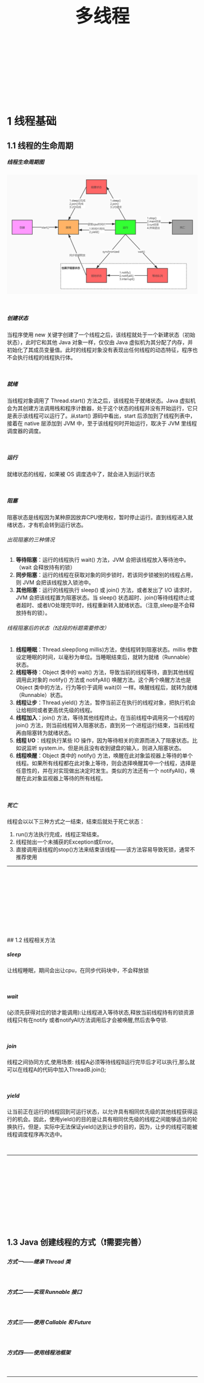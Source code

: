 <div STYLE="page-break-after: always;">
	<br>
    <br>
    <br>
    <br>
    <br>
    <br>
    <br>
    <br>
    <br>
    <br>
	<center><h3><font size="20px">
        多线程
    </font></h3></center>
	<br>
    <br>
    <br>
    <br>
    <br>
    <br>
    <br>
    <br>
    <br>
    <br>
</div>


# 1	线程基础

## 1.1	线程的生命周期

##### 线程生命周期图

![](img/多线程/1.1/1.jpg)

<br>

##### 创建状态

当程序使用 new 关键字创建了一个线程之后，该线程就处于一个新建状态（初始状态），此时它和其他 Java 对象一样，仅仅由 Java 虚拟机为其分配了内存，并初始化了其成员变量值。此时的线程对象没有表现出任何线程的动态特征，程序也不会执行线程的线程执行体。

<br>

##### 就绪

当线程对象调用了 Thread.start() 方法之后，该线程处于就绪状态。Java 虚拟机会为其创建方法调用栈和程序计数器，处于这个状态的线程并没有开始运行，它只是表示该线程可以运行了。从start() 源码中看出，start 后添加到了线程列表中，接着在 native 层添加到 JVM 中，至于该线程何时开始运行，取决于 JVM 里线程调度器的调度。

<br>

##### 运行

就绪状态的线程，如果被 OS 调度选中了，就会进入到运行状态

<br>

##### 阻塞

阻塞状态是线程因为某种原因放弃CPU使用权，暂时停止运行。直到线程进入就绪状态，才有机会转到运行状态。

###### 出现阻塞的三种情况

1. **等待阻塞**：运行的线程执行 wait() 方法，JVM 会把该线程放入等待池中。（wait 会释放持有的锁）
2. **同步阻塞**：运行的线程在获取对象的同步锁时，若该同步锁被别的线程占用，则 JVM 会把该线程放入锁池中。
3. **其他阻塞**：运行的线程执行 sleep() 或 join() 方法，或者发出了 I/O 请求时，JVM 会把该线程置为阻塞状态。当 sleep() 状态超时、join()等待线程终止或者超时、或者I/O处理完毕时，线程重新转入就绪状态。（注意,sleep是不会释放持有的锁）。

###### 线程阻塞后的状态（❗这段的标题需要修改）

1. **线程睡眠**：Thread.sleep(long millis)方法，使线程转到阻塞状态。millis 参数设定睡眠的时间，以毫秒为单位。当睡眠结束后，就转为就绪（Runnable）状态。
2. **线程等待**：Object 类中的 wait() 方法，导致当前的线程等待，直到其他线程调用此对象的 notify() 方法或 notifyAll() 唤醒方法。这个两个唤醒方法也是 Object 类中的方法，行为等价于调用 wait(0) 一样。唤醒线程后，就转为就绪（Runnable）状态。
3. **线程让步**：Thread.yield() 方法，暂停当前正在执行的线程对象，把执行机会让给相同或者更高优先级的线程。
4. **线程加入**：join() 方法，等待其他线程终止。在当前线程中调用另一个线程的 join() 方法，则当前线程转入阻塞状态，直到另一个进程运行结束，当前线程再由阻塞转为就绪状态。
5. **线程 I/O**：线程执行某些 IO 操作，因为等待相关的资源而进入了阻塞状态。比如说监听 system.in，但是尚且没有收到键盘的输入，则进入阻塞状态。
6. **线程唤醒**：Object 类中的 notify() 方法，唤醒在此对象监视器上等待的单个线程。如果所有线程都在此对象上等待，则会选择唤醒其中一个线程，选择是任意性的，并在对实现做出决定时发生。类似的方法还有一个 notifyAll()，唤醒在此对象监视器上等待的所有线程。

<br>

##### 死亡

线程会以以下三种方式之一结束，结束后就处于死亡状态：

1. run()方法执行完成，线程正常结束。
2. 线程抛出一个未捕获的Exception或Error。
3. 直接调用该线程的stop()方法来结束该线程——该方法容易导致死锁，通常不推荐使用



----

<div STYLE="page-break-after: always;"><br>
    <br>
    <br>
    <br>
    <br>
    <br>
    <br>
    <br>
    <br>
    <br></div>
## 1.2	线程相关方法

##### sleep

让线程睡眠，期间会出让cpu，在同步代码块中，不会释放锁

<br>

##### wait

(必须先获得对应的锁才能调用):让线程进入等待状态,释放当前线程持有的锁资源线程只有在notify 或者notifyAll方法调用后才会被唤醒,然后去争夺锁.

<br>

##### join

线程之间协同方式,使用场景: 线程A必须等待线程B运行完毕后才可以执行,那么就可以在线程A的代码中加入ThreadB.join();

<br>

##### yield

让当前正在运行的线程回到可运行状态，以允许具有相同优先级的其他线程获得运行的机会。因此，使用yield()的目的是让具有相同优先级的线程之间能够适当的轮换执行。但是，实际中无法保证yield()达到让步的目的，因为，让步的线程可能被线程调度程序再次选中。

<br>

---

<div STYLE="page-break-after: always;"><br>
    <br>
    <br>
    <br>
    <br>
    <br>
    <br>
    <br>
    <br>
    <br></div>

## 1.3	Java 创建线程的方式（❗需要完善）

##### 方式一——继承 Thread 类

<br>

##### 方式二——实现 Runnable 接口

<br>

##### 方式三——使用 Callable 和 Future

<br>

##### 方式四——使用线程池框架

<br>

---

<div STYLE="page-break-after: always;"><br>
    <br>
    <br>
    <br>
    <br>
    <br>
    <br>
    <br>
    <br>
    <br></div>

## 1.4	守护线程

##### 什么是守护线程

Java 中有两类线程：User Thread（用户线程）、Daemon Thread（守护线程）。

任何一个守护线程都是整个 JVM 中所有非守护线程的保姆：只要当前JVM实例中尚存在任何一个非守护线程没有结束，守护线程就全部工作；只有当最后一个非守护线程结束时，守护线程随着 JVM 一同结束工作。

###### 守护线程的作用

Daemon Thread 的作用是为其他线程的运行提供便利服务。守护线程最典型的应用就是 GC (垃圾回收器)，它就是一个很称职的守护者。

###### 注意

1. thread.setDaemon(true )必须在 thread.start() 之前设置，否则会出现一个 IllegalThreadStateException 异常。只能在线程未开始运行之前设置为守护线程。
2. 在 Daemon 线程中产生的新线程也是 Daemon 的。
3. 不要认为所有的应用都可以分配给 Daemon 来进行读写操作或者计算逻辑，因为这会可能回到数据不一致的状态。

<br>

---

<div STYLE="page-break-after: always;"><br>
    <br>
    <br>
    <br>
    <br>
    <br>
    <br>
    <br>
    <br>
    <br></div>

# 2	线程私有

## 2.1	Java 中的四种引用（❗这一段也许应该放到 JVM 中）

##### 强引用

只要有引用指向该对象，该对象就不会被回收；换句话说，只要没有引用指向该对象，该对象就会被回收。

###### 生成强应用

```java
M m = new M();
```

###### 用途

一般的对象使用强引用。

<br>

##### 软引用

内存空间足够时不会被回收，只有在内存空间不足时才会被回收。

###### 生成软引用

```java
SoftRefernce<byte> sr = new SoftReference<>(new byte[1024 * 1024 *1024]);
```

###### 用途

作为缓存。

<br>

##### 弱引用

垃圾回收器发现虚应用对象会直接回收。

###### 生成虚引用

```
WeakReference<M> wr = new WeakReferance<>(new M());
```

###### 用途

解决 ThreadLocal 的内存泄露问题。

<br>

##### 虚引用

被虚引用引用的对象无法被获取。被虚引用引用的对象不是给业务人员使用的。而是由垃圾回收器使用的。

###### 堆外内存

​	过去 Java 读取服务器数据，需要先把数据拷贝虚拟机内存中，内存和CPU开销都很大，但是通过 NIO 可以直接读取发送到操作系统中的数据，这部分内存就是堆外内存。

###### 堆外内存与虚引用

​	堆外内存使用虚引用进行引用，如果堆外内存被回收，会通知 GC 清理虚引用。

<br>

---

<div STYLE="page-break-after: always;"><br>
    <br>
    <br>
    <br>
    <br>
    <br>
    <br>
    <br>
    <br>
    <br></div>

## 2.2	ThreadLocal

##### 什么是 ThreadLocal

ThreadLocal 本质上是一个可以装载对象的容器。ThreadLocal 中装载的对象是线程私有的。线程一中向 ThreadLocal 装载的对象，线程二无法访问。

<br>

##### 为什么 ThreadLocal 是线程私有的？

​	因为每一个线程都有一个单独的 ThreadLocalMap，ThreadLocal 实际上就是把对象存入该线程的 ThreadLocalMap。

​	ThreadLocalMap 的 key 是当前 ThreadLocal 的引用，value 是存入的对象的引用。

<br>

##### ThreadLocal 如何防止内存泄露

​	ThreadLocal 的引用被保存在 ThreadLocalMap 中，而保存键值对的的引用是弱引用。

​	创建的 ThreadLocal 被回收时（即一开始创建的 ThreadLocal  tl 现在  tl = null），此时 ThreadLocal 还有引用还被保存在 ThreadLocalMap 中，如果该引用不是弱引用，那么导致无法回收造成内存泄露。

<br>

##### 为什么使用弱引用的 ThreadLocal 还是会出现内存泄露问题？以及解决方案？

​	通过 ThreadLocal 装载的对象，被保存在 ThreadLocalMap 中的是一个强引用，就算 ThreadLocal 被回收，这个对象还是不会被回收。

​	所以，ThreadLocal 提供了 remove() 方法，用于手动回收这部分引用。

​	（关于 remove 的其他用途：连接池在每一次连接使用完成后，都必须使用 remove() 清空其中的数据，一是防止内存溢出，二是防止脏数据）

<br>

##### 例——使用 TheadLocal 装载对象：

​	ThreadLocal<M> tl = new ThreadLocal<>();

​	tl.set(new M());

​	tl.remove();

<br>

##### ThreadLocal 的用途

1. 保存线程需要多次使用的参数；
2. Spring @Transactional，数据库连接 connection 被装载到 ThreadLocal 中，保证一系列操作使用的是同一个 connection 从而实现事务。

<br>

---

<div STYLE="page-break-after: always;"><br>
    <br>
    <br>
    <br>
    <br>
    <br>
    <br>
    <br>
    <br>
    <br></div>

# 3	线程池

## 3.1	线程池简介

##### 为什么要使用线程池？

为了减少创建和销毁线程的次数，让每个线程可以多次使用,可根据系统情况**调整执行**的线程数量，防止消耗过多内存,所以我们可以使用线程池.

<br>

##### 线程池线程复用的原理是什么？

思考这么一个问题：任务结束后会不会回收线程？
答案是：由allowCoreThreadTimeOut控制

```java
/java/util/concurrent/ThreadPoolExecutor.java:1127
final void runWorker(Worker w) {
        Thread wt = Thread.currentThread();
        Runnable task = w.firstTask;
        w.firstTask = null;
        w.unlock(); // allow interrupts
        boolean completedAbruptly = true;
        try {
            while (task != null || (task = getTask()) != null) {...执行任务...}
            completedAbruptly = false;
        } finally {
            processWorkerExit(w, completedAbruptly);
        }
    }
首先线程池内的线程都被包装成了一个个的java.util.concurrent.ThreadPoolExecutor.Worker,然后这个worker会马不停蹄的执行任务,执行完任务之后就会在while循环中去取任务,取到任务就继续执行,取不到任务就跳出while循环(这个时候worker就不能再执行任务了)执行 processWorkerExit方法,这个方法呢就是做清场处理,将当前woker线程从线程池中移除,并且判断是否是异常的进入processWorkerExit方法,如果是非异常情况,就对当前线程池状态(RUNNING,shutdown)和当前工作线程数和当前任务数做判断,是否要加入一个新的线程去完成最后的任务(防止没有线程去做剩下的任务).
那么什么时候会退出while循环呢?取不到任务的时候(getTask() == null).下面看一下getTask方法

private Runnable getTask() {
        boolean timedOut = false; // Did the last poll() time out?

        for (;;) {
            int c = ctl.get();
            int rs = runStateOf(c);

            //(rs == SHUTDOWN && workQueue.isEmpty()) || rs >=STOP
            //若线程池状态是SHUTDOWN 并且 任务队列为空,意味着已经不需要工作线程执行任务了,线程池即将关闭
            //若线程池的状态是 STOP TIDYING TERMINATED,则意味着线程池已经停止处理任何任务了,不在需要线程
            if (rs >= SHUTDOWN && (rs >= STOP || workQueue.isEmpty())) {
            	//把此工作线程从线程池中删除
                decrementWorkerCount();
                return null;
            }

            int wc = workerCountOf(c);

            //allowCoreThreadTimeOut:当没有任务的时候,核心线程数也会被剔除,默认参数是false,官方推荐在创建线程池并且还未使用的时候,设置此值
            //如果当前工作线程数 大于 核心线程数,timed为true
            boolean timed = allowCoreThreadTimeOut || wc > corePoolSize;
			
            //(wc > maximumPoolSize || (timed && timedOut)):当工作线程超过最大线程数,或者 允许超时并且超时过一次了
            //(wc > 1 || workQueue.isEmpty()):工作线程数至少为1个 或者 没有任务了
            //总的来说判断当前工作线程还有没有必要等着拿任务去执行
            //wc > maximumPoolSize && wc>1 : 就是判断当前工作线程是否超过最大值
            //或者 wc > maximumPoolSize && workQueue.isEmpty():工作线程超过最大,基本上不会走到这,
            //		如果走到这,则意味着wc=1 ,只有1个工作线程了,如果此时任务队列是空的,则把最后的线程删除
            //或者(timed && timedOut) && wc>1:如果允许超时并且超时过一次,并且至少有1个线程,则删除线程
            //或者 (timed && timedOut) && workQueue.isEmpty():如果允许超时并且超时过一次,并且此时工作					队列为空，那么妥妥可以把最后一个线程（因为上面的wc>1不满足，则可以得出来wc=1）删除
            if ((wc > maximumPoolSize  || (timed && timedOut))
                && (wc > 1 || workQueue.isEmpty())) {
                if (compareAndDecrementWorkerCount(c))
                	//如果减去工作线程数成功,则返回null出去,也就是说 让工作线程停止while轮训,进行收尾
                    return null;
                continue;
            }

            try {
            	//判断是否要阻塞获取任务
                Runnable r = timed ?
                    workQueue.poll(keepAliveTime, TimeUnit.NANOSECONDS) :
                    workQueue.take();
                if (r != null)
                    return r;
                timedOut = true;
            } catch (InterruptedException retry) {
                timedOut = false;
            }
        }
    }
    
//综上所述,如果allowCoreThreadTimeOut为true,并且在第1次阻塞获取任务失败了,那么当前getTask会返回null,不管是不是核心线程;那么runWorker中将推出while循环,也就意味着当前工作线程被销毁

```

通过上面这个问题可以得出一个结论：当你的线程池参数配置合理的时候，执行完任务的线程是不会被销毁的，而是会从任务队列中取出任务继续执行！

<br>

---

<div STYLE="page-break-after: always;"><br>
    <br>
    <br>
    <br>
    <br>
    <br>
    <br>
    <br>
    <br>
    <br></div>

# 4	线程安全

## 4.1	线程安全简介

##### 造成线程不安全的原因有哪些呢？

1. 抢占式执行，调度过程随机（也是万恶之源，无法解决）
2. 多个线程同时修改同一个变量（可以适当调整代码结构，避免这种情况）
3. 针对变量的操作，不是原子的（加锁，synchronized)
4. 内存可见性，一个线程频繁读，一个线程写（使用volatile）
5. 指令重排序（使用synchronized)

<br>

##### 线程的活跃性问题

线程安全的活跃性问题可以分为 死锁、活锁、饥饿   

1. 活锁 就是有时线程虽然没有发生阻塞，但是仍然会存在执行不下去的情况，活锁不会阻塞线程，线程会一直重复执行某个相同的操作，并且一直失败重试
   1. 我们开发中使用的异步消息队列就有可能造成活锁的问题，在消息队列的消费端如果没有正确的ack消息，并且执行过程中报错了，就会再次放回消息头，然后再拿出来执行，一直循环往复的失败。这个问题除了正确的ack之外，往往是通过将失败的消息放入到延时队列中，等到一定的延时再进行重试来解决。
   1. 解决活锁的方案很简单，尝试等待一个随机的时间就可以，会按时间轮去重试
2. 饥饿  就是 线程因无法访问所需资源而无法执行下去的情况
   1. 饥饿 分为两种情况：
      1. 一种是其他的线程在临界区做了无限循环或无限制等待资源的操作，让其他的线程一直不能拿到锁进入临界区，对其他线程来说，就进入了饥饿状态
      1. 另一种是因为线程优先级不合理的分配，导致部分线程始终无法获取到CPU资源而一直无法执行
   2. 解决饥饿的问题有几种方案:
      1.  保证资源充足，很多场景下，资源的稀缺性无法解决
      1.  公平分配资源，在并发编程里使用公平锁，例如FIFO策略，线程等待是有顺序的，排在等待队列前面的线程会优先获得资源
      1.  避免持有锁的线程长时间执行，很多场景下，持有锁的线程的执行时间也很难缩短
3. 死锁  线程在对同一把锁进行竞争的时候，未抢占到锁的线程会等待持有锁的线程释放锁后继续抢占，如果两个或两个以上的线程互相持有对方将要抢占的锁，互相等待对方先行释放锁就会进入到一个循环等待的过程，这个过程就叫做死锁

<br>

##### ABA问题

1. 有两个线程同时去修改一个变量的值，比如线程1、线程2，都更新变量值，将变量值从A更新成B。
1. 首先线程1获取到CPU的时间片，线程2由于某些原因发生阻塞进行等待，此时线程1进行比较更新（CompareAndSwap），成功将变量的值从A更新成B。
1. 更新完毕之后，恰好又有线程3进来想要把变量的值从B更新成A，线程3进行比较更新，成功将变量的值从B更新成A。
1. 线程2获取到CPU的时间片，然后进行比较更新，发现值是预期的A，然后有更新成了B。但是线程1并不知道，该值已经有了A->B->A这个过程，这也就是我们常说的ABA问题。

<br>

---

<div STYLE="page-break-after: always;"><br>
    <br>
    <br>
    <br>
    <br>
    <br>
    <br>
    <br>
    <br>
    <br></div>

## 4.2	线程安全的竞态条件

1. 同一个程序多线程访问同一个资源，如果对资源的访问顺序敏感，就称存在竞态条件，代码区成为临界区。 大多数并发错误一样，竞态条件不总是会产生问题，还需要不恰当的执行时序
1. 最常见的竞态条件为
   1. 先检测后执行执行依赖于检测的结果，而检测结果依赖于多个线程的执行时序，而多个线程的执行时序通常情况下是不固定不可判断的，从而导致执行结果出现各种问题，见一种可能 的解决办法就是：在一个线程修改访问一个状态时，要防止其他线程访问修改，也就是加锁机制，保证原子性
   1. 延迟初始化（典型为单例）

---

<div STYLE="page-break-after: always;"><br>
    <br>
    <br>
    <br>
    <br>
    <br>
    <br>
    <br>
    <br>
    <br></div>

## 4.3	如何预防死锁？

##### 死锁发生的四个必要条件

1. 互斥条件：同一时间只能有一个线程获取资源。
1. 不可剥夺条件：一个线程已经占有的资源，在释放之前不会被其它线程抢占
1. 请求和保持条件：线程等待过程中不会释放已占有的资源
1. 循环等待条件：多个线程互相等待对方释放资源

<br>

##### 预防死锁的关键

死锁预防，就是破坏这四个必要条件

1. 由于资源互斥是资源使用的固有特性，无法改变，我们不讨论
1. 破坏不可剥夺条件
   1. 一个进程不能获得所需要的全部资源时便处于等待状态，等待期间他占有的资源将被隐式的释放重新加入到系统的资源列表中，可以被其他的进程使用，而等待的进程只有重新获得自己原有的资源以及新申请的资源才可以重新启动，执行

1. 破坏请求与保持条件
   1. 第一种方法静态分配即每个进程在开始执行时就申请他所需要的全部资源
   1. 第二种是动态分配即每个进程在申请所需要的资源时他本身不占用系统资源
2. 破坏循环等待条件
   1. 采用资源有序分配其基本思想是将系统中的所有资源顺序编号，将紧缺的，稀少的采用较大的编号，在申请资源时必须按照编号的顺序进行，一个进程只有获得较小编号的进程才能申请较大编号的进程。

<br>

---

<div STYLE="page-break-after: always;"><br>
    <br>
    <br>
    <br>
    <br>
    <br>
    <br>
    <br>
    <br>
    <br></div>

## 4.4	synchronized和lock有哪些区别？

| 区别类型     | synchronized                                                 | Lock                                                         |
| ------------ | ------------------------------------------------------------ | ------------------------------------------------------------ |
| 存在层次     | Java的关键字，在jvm层面上                                    | 是JVM的一个接口                                              |
| 锁的获取     | 假设A线程获得锁，B线程等待。如果A线程阻塞，B线程会一直等待   | 情况而定，Lock有多个锁获取的方式，大致就是可以尝试获得锁，线程可以不用一直等待(可以通过tryLock判断有没有锁) |
| 锁的释放     | 1、以获取锁的线程执行完同步代码，释放锁2、线程执行发生异常，jvm会让线程释放 | 在finally中必须释放锁，不然容易造成线程死锁                  |
| 锁类型       | 锁可重入、不可中断、非公平                                   | 可重入、可判断 可公平（两者皆可）                            |
| 性能         | 少量同步                                                     | 适用于大量同步                                               |
| 支持锁的场景 | 1.  独占锁                                                   | 1.  公平锁与非公平锁                                         |

---

<div STYLE="page-break-after: always;"><br>
    <br>
    <br>
    <br>
    <br>
    <br>
    <br>
    <br>
    <br>
    <br></div>

## 4.5	volatile 的可见性和禁止指令重排序怎么实现的？

- 可见性：
  volatile的功能就是被修饰的变量在被修改后可以立即同步到主内存，被修饰的变量在每次是用之前都从主内存刷新。本质也是通过内存屏障来实现可见性
  写内存屏障（Store Memory Barrier）可以促使处理器将当前store buffer（存储缓存）的值写回主存。读内存屏障（Load Memory Barrier）可以促使处理器处理invalidate queue（失效队列）。进而避免由于Store Buffer和Invalidate Queue的非实时性带来的问题。
- 禁止指令重排序：
  volatile是通过**内存屏障**来禁止指令重排序
  JMM内存屏障的策略
   - 在每个 volatile 写操作的前面插入一个 StoreStore 屏障。
   - 在每个 volatile 写操作的后面插入一个 StoreLoad 屏障。
   - 在每个 volatile 读操作的后面插入一个 LoadLoad 屏障。
   - 在每个 volatile 读操作的后面插入一个 LoadStore 屏障。

<br>

---

<div STYLE="page-break-after: always;"><br>
    <br>
    <br>
    <br>
    <br>
    <br>
    <br>
    <br>
    <br>
    <br></div>

## 4.6	ConcurrentHashMap 底层原理

##### ConcurrentHashMap 在 jdk 1.7 的数据结构

ConcurrentHashMap 的内部主要是一个 Segment 数组，而数组的每一项又是一个 HashEntry 数组，元素都存在 HashEntry 数组里。因为每次锁定的是Segment对象，也就是整个 HashEntry 数组，所以又叫分段锁。

![](img/多线程/4.6/1.png)

<br>

##### ConcurrentHashMap 在 jdk 1.8 的数据结构

与HashMap一样采用：数组+链表+红黑树

![ConCurrentHashMap.png](img/多线程/4.6/2.png)

底层原理则是采用锁链表或者红黑树头结点，相比于HashTable的方法锁，力度更细，是对数组（table）中的桶（链表或者红黑树[^4.6-1]）的头结点进行锁定，这样锁定，只会影响数组（table)当前下标的数据，不会影响其他下标节点的操作，可以提高读写效率。

<br>

##### ConcurrentHashMap.putVal() 的执行流程：

1. 判断存储的key、value是否为空，若为空，则抛出异常
1. 计算key的hash值，随后死循环（该循环可以确保成功插入，当满足适当条件时，会主动终止），判断table表为空或者长度为0，则初始化table表
1. 根据hash值获取table中该下标对应的节点，如果该节点为空，则根据参数生成新的节点，并以CAS的方式进行更新，并终止死循环。
1. 如果该节点的hash值是MOVED(-1)，表示正在扩容，则辅助对该节点进行转移。
1. 对数组（table）中的节点，即桶的头结点进行锁定，如果该节点的hash大于等于0，表示此桶是链表，然后对该桶进行遍历（死循环），寻找链表中与put的key的hash值相等，并且key相等的元素，然后进行值的替换，如果到链表尾部都没有符合条件的，就新建一个node，然后插入到该桶的尾部，并终止该循环遍历。
1. 如果该节点的hash小于0，并且节点类型是TreeBin，则走红黑树的插入方式。
1. 判断是否达到转化红黑树的阈值，如果达到阈值，则链表转化为红黑树。

<br>

---

[^4.6-1]: 红黑树是一种特化的AVL树（平衡二叉树），红黑树在二叉查找树的基础上增加了着色和相关的性质使得红黑树相对平衡，从而保证了红黑树的查找、插入、删除的时间复杂度最坏为O(log n)。所以红黑树适用于搜索，插入，删除操作较多的情况。

<div STYLE="page-break-after: always;"><br>
    <br>
    <br>
    <br>
    <br>
    <br>
    <br>
    <br>
    <br>
    <br></div>

# 5	线程与最佳性能

## 5.1	Happans-Before 原则（❗需要补充）



---

<div STYLE="page-break-after: always;"><br>
    <br>
    <br>
    <br>
    <br>
    <br>
    <br>
    <br>
    <br>
    <br></div>

## 5.2	程序开多少线程合适？

1. CPU 密集型程序，一个完整请求，I/O操作可以在很短时间内完成，CPU还有很多运算要处理，也就是说 CPU 计算的比例占很大一部分，线程等待时间接近0   
   1. 单核CPU： 一个完整请求，I/O操作可以在很短时间内完成， CPU还有很多运算要处理，也就是说 CPU 计算的比例占很大一部分，线程等待时间接近0。单核CPU处理CPU密集型程序，这种情况并不太适合使用多线程。
   1. 多核 ： 如果是多核CPU 处理 CPU 密集型程序，我们完全可以最大化的利用 CPU 核心数，应用并发编程来提高效率。CPU 密集型程序的最佳线程数就是：理论上线程数量 = CPU 核数（逻辑），但是实际上，数量一般会设置为 CPU 核数（逻辑）+ 1（经验值）,计算(CPU)密集型的线程恰好在某时因为发生一个页错误或者因其他原因而暂停，刚好有一个“额外”的线程，可以确保在这种情况下CPU周期不会中断工作
2. I/O 密集型程序，与 CPU 密集型程序相对，一个完整请求，CPU运算操作完成之后还有很多 I/O 操作要做，也就是说 I/O 操作占比很大部分，等待时间较长，线程等待时间所占比例越高，需要越多线程；线程CPU时间所占比例越高，需要越少线程
   1. I/O 密集型程序的最佳线程数就是： 最佳线程数 = CPU核心数 *(1/CPU利用率) = CPU核心数* (1 + (I/O耗时/CPU耗时))
   1. 如果几乎全是 I/O耗时，那么CPU耗时就无限趋近于0，所以纯理论你就可以说是 2N（N=CPU核数），当然也有说 2N + 1的，1应该是backup
   1. 一般我们说 2N + 1 就即可

---

<div STYLE="page-break-after: always;"><br>
    <br>
    <br>
    <br>
    <br>
    <br>
    <br>
    <br>
    <br>
    <br></div>

# 附录

##### 参考资料

- [1.1	二级标题](#1.1	二级标题)——[参考资料名](地址) 发布于 【0000/00/00】；

<br>
